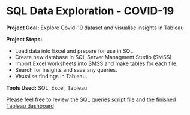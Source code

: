 # SQL Data Exploration - COVID-19

**Project Goal:** Explore Covid-19 dataset and visualise insights in Tableau

**Project Steps:** 
- Load data into Excel and prepare for use in SQL. 
- Create new database in SQL Server Managment Studio (SMSS) 
- Import Excel worksheets into SMSS and make tables for each file. 
- Search for insights and save any queries. 
- Visualise findings in Tableau.

**Tools Used:** SQL, Excel, Tableau

Please feel free to review the SQL queries [script file](https://github.com/MarekRykaczewski/Portfolio/blob/main/SQL%20Data%20Exploration%20-%20COVID-19/Script.sql) and the [finished Tableau dashboard](https://public.tableau.com/views/CovidDashboard_16306768833860/Dashboard1?:language=en-US&publish=yes&:display_count=n&:origin=viz_share_link)
